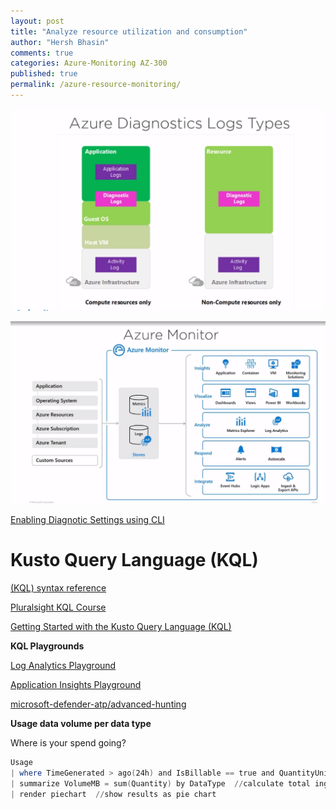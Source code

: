 ```yaml
---
layout: post
title: "Analyze resource utilization and consumption"
author: "Hersh Bhasin"
comments: true
categories: Azure-Monitoring AZ-300
published: true
permalink: /azure-resource-monitoring/
---
```


![](..\assets\monitor1.PNG)

![](..\assets\monitor2.PNG)

[Enabling Diagnotic  Settings using CLI](http://techgenix.com/azure-diagnostic-settings/)

# Kusto Query Language (KQL)

[(KQL) syntax reference](https://docs.microsoft.com/en-us/sharepoint/dev/general-development/keyword-query-language-kql-syntax-reference)

[Pluralsight KQL Course](https://app.pluralsight.com/library/courses/kusto-query-language-kql-from-scratch/table-of-contents)

[Getting Started with the Kusto Query Language (KQL)](https://blogs.msdn.microsoft.com/ben/2018/10/11/getting-started-with-the-kusto-query-language/)

**KQL Playgrounds**

[Log Analytics Playground](https://portal.loganalytics.io/demo#/discover/query/main)

[Application Insights Playground](https://analytics.applicationinsights.io/demo#/discover/query/main)

[microsoft-defender-atp/advanced-hunting](https://docs.microsoft.com/en-us/windows/security/threat-protection/microsoft-defender-atp/advanced-hunting)

**Usage data volume per data type**

Where is your spend going?

```powershell
Usage 
| where TimeGenerated > ago(24h) and IsBillable == true and QuantityUnit == "MBytes"  //examine only billed per-MB usage data from the last 24 hours
| summarize VolumeMB = sum(Quantity) by DataType  //calculate total ingested MB per datatype 
| render piechart  //show results as pie chart
```

